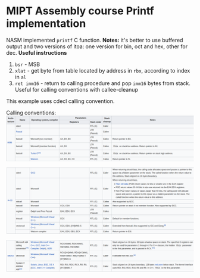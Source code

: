 # MIPT Assembly course Printf implementation
NASM implemented `printf` C function.
**Notes:** it's better to use buffered output and two versions of itoa: one version for bin, oct and hex, other for dec.
**Useful instructions**
1. `bsr` - MSB
2. `xlat` - get byte from table located by address in `rbx`, according to index in `al`
3. `ret imm16` - return to calling procedure and pop `imm16` bytes from stack. Useful for calling conventions with callee-cleanup

This example uses cdecl calling convention.

Calling conventions:
![8086](/images/8086_conventions.png)

![IA-32](/images/IA32_conventions.png)

![x86-64](/images/x86-64_conventions.png)

